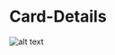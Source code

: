 # Card-Details
![alt text]("https://raw.githubusercontent.com/7amoAAS/Card-Details/main/Preview.png")

